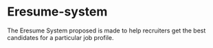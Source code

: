 # Eresume-system
The Eresume System proposed is made to help recruiters get the best candidates for a particular job profile.
